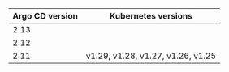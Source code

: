 | Argo CD version | Kubernetes versions |
|-----------------|---------------------|
| 2.13 |  |
| 2.12 |  |
| 2.11 | v1.29, v1.28, v1.27, v1.26, v1.25 |
